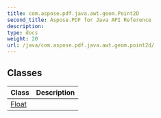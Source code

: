 ```yaml
---
title: com.aspose.pdf.java.awt.geom.Point2D
second_title: Aspose.PDF for Java API Reference
description: 
type: docs
weight: 20
url: /java/com.aspose.pdf.java.awt.geom.point2d/
---
```


## Classes

| Class | Description |
| --- | --- |
| [Float](../com.aspose.pdf.java.awt.geom.point2d/float) |  |
